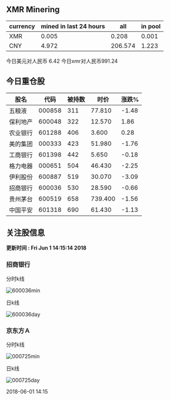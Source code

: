 ## XMR Minering

|currency|mined in last 24 hours|all|in pool|
|---|---|---|---|
|XMR|0.005|0.208|0.001|
|CNY|4.972|206.574|1.223|

今日美元对人民币 6.42	今日xmr对人民币991.24


## 今日重仓股 

|股名|代码|被持数|时价|涨跌%|
|---|---|---|---|---|
|五粮液|000858|311|77.810|-1.48|
|保利地产|600048|322|12.570|1.86|
|农业银行|601288|406|3.600|0.28|
|美的集团|000333|423|51.980|-1.76|
|工商银行|601398|442|5.650|-0.18|
|格力电器|000651|504|46.430|-2.25|
|伊利股份|600887|519|30.070|-3.09|
|招商银行|600036|530|28.590|-0.66|
|贵州茅台|600519|658|739.400|-1.56|
|中国平安|601318|690|61.430|-1.13|

## 关注股信息
**更新时间 : Fri Jun  1 14:15:14 2018**
### 招商银行 
分时k线

![600036min](http://image.sinajs.cn/newchart/min/n/sh600036.gif)

日k线

![600036day](http://image.sinajs.cn/newchart/daily/n/sh600036.gif)

### 京东方Ａ 
分时k线

![000725min](http://image.sinajs.cn/newchart/min/n/sz000725.gif)

日k线

![000725day](http://image.sinajs.cn/newchart/daily/n/sz000725.gif)

2018-06-01 14:15